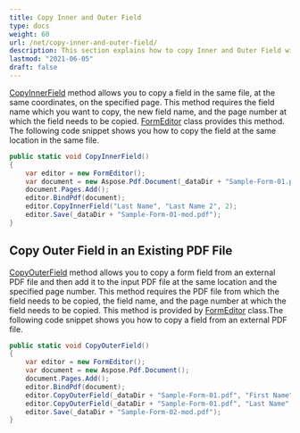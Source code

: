 ```yaml
---
title: Copy Inner and Outer Field
type: docs
weight: 60
url: /net/copy-inner-and-outer-field/
description: This section explains how to copy Inner and Outer Field with Aspose.PDF Facades using FormEditor Class.
lastmod: "2021-06-05"
draft: false
---
```


[CopyInnerField](https://reference.aspose.com/pdf/net/aspose.pdf.facades/formeditor/methods/copyinnerfield/index) method allows you to copy a field in the same file, at the same coordinates, on the specified page. This method requires the field name which you want to copy, the new field name, and the page number at which the field needs to be copied. [FormEditor](https://reference.aspose.com/html/net/aspose.html.forms/formeditor) class provides this method. The following code snippet shows you how to copy the field at the same location in the same file.

```csharp
public static void CopyInnerField()
{
    var editor = new FormEditor();
    var document = new Aspose.Pdf.Document(_dataDir + "Sample-Form-01.pdf");
    document.Pages.Add();
    editor.BindPdf(document);
    editor.CopyInnerField("Last Name", "Last Name 2", 2);
    editor.Save(_dataDir + "Sample-Form-01-mod.pdf");
}
```

## Copy Outer Field in an Existing PDF File

[CopyOuterField](https://reference.aspose.com/pdf/net/aspose.pdf.facades/formeditor/methods/copyouterfield/index) method allows you to copy a form field from an external PDF file and then add it to the input PDF file at the same location and the specified page number. This method requires the PDF file from which the field needs to be copied, the field name, and the page number at which the field needs to be copied. This method is provided by [FormEditor](https://reference.aspose.com/html/net/aspose.html.forms/formeditor) class.The following code snippet shows you how to copy a field from an external PDF file.

```csharp
public static void CopyOuterField()
{
    var editor = new FormEditor();
    var document = new Aspose.Pdf.Document();
    document.Pages.Add();
    editor.BindPdf(document);
    editor.CopyOuterField(_dataDir + "Sample-Form-01.pdf", "First Name", 1);
    editor.CopyOuterField(_dataDir + "Sample-Form-01.pdf", "Last Name", 1);
    editor.Save(_dataDir + "Sample-Form-02-mod.pdf");
}
```


